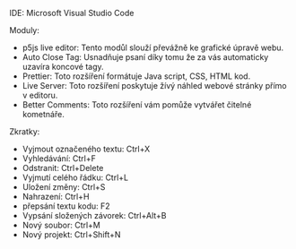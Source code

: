 IDE: Microsoft Visual Studio Code 

Moduly: 
- p5js live editor: Tento modůl slouží převážně ke grafické úpravě webu.
- Auto Close Tag: Usnadňuje psaní díky tomu že za vás automaticky uzavíra koncové tagy.
- Prettier: Toto rozšíření formátuje Java script, CSS, HTML kod.
- Live Server: Toto rozšíření poskytuje žívý náhled webové stránky přímo v editoru.
- Better Comments: Toto rozšíření vám pomůže vytvářet čitelné kometnáře.

Zkratky:
- Vyjmout označeného textu: Ctrl+X
- Vyhledávání: Ctrl+F 
- Odstranit: Ctrl+Delete
- Vyjmutí celého řádku: Ctrl+L
- Uložení změny: Ctrl+S
- Nahrazení: Ctrl+H
- přepsání textu kodu: F2
- Vypsání složených závorek: Ctrl+Alt+B
- Nový soubor: Ctrl+M
- Nový projekt: Ctrl+Shift+N
